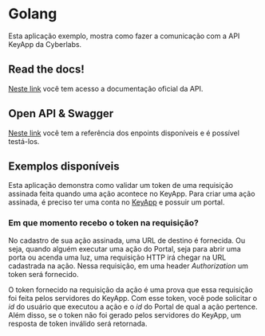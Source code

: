 # Golang
Esta aplicação exemplo, mostra como fazer a comunicação com a API KeyApp da Cyberlabs.

## Read the docs!
[Neste link](https://api.keyapp.ai/docs) você tem acesso a documentação oficial da API.

## Open API & Swagger
[Neste link](https://api.keyapp.ai/) você tem a referência dos enpoints disponíveis e é possível testá-los.


## Exemplos disponíveis
Esta aplicação demonstra como validar um token de uma requisição assinada feita quando uma ação acontece no KeyApp. Para criar uma ação assinada, é preciso ter uma conta no [KeyApp](https://play.google.com/store/apps/details?id=ai.cyberlabs.keyapp) e possuir um portal.

### Em que momento recebo o token na requisição?
No cadastro de sua ação assinada, uma URL de destino é fornecida. Ou seja, quando alguém executar uma ação do Portal, seja para abrir uma porta ou acenda uma luz, uma requisição HTTP irá chegar na URL cadastrada na ação. Nessa requisição, em uma header *Authorization* um token será fornecido.

O token fornecido na requisição da ação é uma prova que essa requisição foi feita pelos servidores do KeyApp. Com esse token, você pode solicitar o *id* do usuário que executou a ação e o *id* do Portal de qual a ação pertence. Além disso, se o token não foi gerado pelos servidores do KeyApp, um resposta de token inválido será retornada.